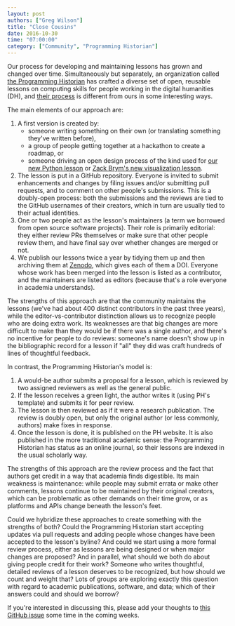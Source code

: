 ```yaml
---
layout: post
authors: ["Greg Wilson"]
title: "Close Cousins"
date: 2016-10-30
time: "07:00:00"
category: ["Community", "Programming Historian"]
---
```


Our process for developing and maintaining lessons has grown and changed over time.
Simultaneously but separately,
an organization called [the Programming Historian](http://programminghistorian.org)
has crafted a diverse set of open, reusable lessons
on computing skills for people working in the digital humanities (DH),
and [their process](http://programminghistorian.org/contribute)
is different from ours in some interesting ways.

The main elements of our approach are:

1.  A first version is created by:
    *   someone writing something on their own (or translating something they've written before),
    *   a group of people getting together at a hackathon to create a roadmap, or
    *   someone driving an open design process of the kind used for
        [our new Python lesson](http://swcarpentry.github.io/python-novice-gapminder/)
	or
	[Zack Brym's new visualization lesson](http://swcarpentry.github.io/visualization-novice/).
2.  The lesson is put in a GitHub repository.
    Everyone is invited to submit enhancements and changes by filing issues and/or submitting pull requests,
    and to comment on other people's submissions.
    This is a doubly-open process:
    both the submissions and the reviews are tied to the GitHub usernames of their creators,
    which in turn are usually tied to their actual identities.
3.  One or two people act as the lesson's maintainers
    (a term we borrowed from open source software projects).
    Their role is primarily editorial:
    they either review PRs themselves or make sure that other people review them,
    and have final say over whether changes are merged or not.
4.  We publish our lessons twice a year by tidying them up
    and then archiving them at [Zenodo](http://zenodo.org),
    which gives each of them a DOI.
    Everyone whose work has been merged into the lesson is listed as a contributor,
    and the maintainers are listed as editors
    (because that's a role everyone in academia understands).

The strengths of this approach are that the community maintains the lessons
(we've had about 400 distinct contributors in the past three years),
while the editor-vs-contributor distinction allows us
to recognize people who are doing extra work.
Its weaknesses are that big changes are more difficult to make
than they would be if there was a single author,
and there's no incentive for people to do reviews:
someone's name doesn't show up in the bibliographic record for a lesson
if "all" they did was craft hundreds of lines of thoughtful feedback.

In contrast, the Programming Historian's model is:

1.  A would-be author submits a proposal for a lesson,
    which is reviewed by two assigned reviewers
    as well as the general public.
2.  If the lesson receives a green light,
    the author writes it (using PH's template)
    and submits it for peer review.
3.  The lesson is then reviewed as if it were a research publication.
    The review is doubly open,
    but only the original author (or less commonly, authors) make fixes in response.
4.  Once the lesson is done,
    it is published on the PH website.
    It is also published in the more traditional academic sense:
    the Programming Historian has status as an online journal,
    so their lessons are indexed in the usual scholarly way.

The strengths of this approach are the review process
and the fact that authors get credit in a way that academia finds digestible.
Its main weakness is maintenance:
while people may submit errata or make other comments,
lessons continue to be maintained by their original creators,
which can be problematic as other demands on their time grow,
or as platforms and APIs change beneath the lesson's feet.

Could we hybridize these approaches to create something with the strengths of both?
Could the Programming Historian start accepting updates via pull requests
and adding people whose changes have been accepted
to the lesson's byline?
And could we start using a more formal review process,
either as lessons are being designed
or when major changes are proposed?
And in parallel,
what should we both do about giving people credit for their work?
Someone who writes thoughtful, detailed reviews of a lesson deserves to be recognized,
but how should we count and weight that?
Lots of groups are exploring exactly this question with regard to academic publications, software, and data;
which of their answers could and should we borrow?

If you're interested in discussing this,
please add your thoughts to [this GitHub issue](https://github.com/programminghistorian/jekyll/issues/304)
some time in the coming weeks.

